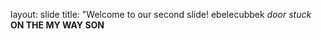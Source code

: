 layout: slide
title: "Welcome to our second slide!
ebelecubbek
*door stuck*  
**ON THE MY WAY SON**
